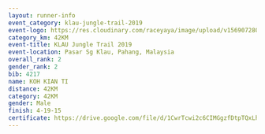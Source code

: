 ```yaml
---
layout: runner-info 
event_category: klau-jungle-trail-2019 
event-logo: https://res.cloudinary.com/raceyaya/image/upload/v1569072808/logo/klau-image_qwwxyw.png
category_km: 42KM 
event-title: KLAU Jungle Trail 2019 
event-location: Pasar Sg Klau, Pahang, Malaysia 
overall_rank: 2
gender_rank: 2
bib: 4217
name: KOH KIAN TI
distance: 42KM
category: 42KM
gender: Male
finish: 4-19-15
certificate: https://drive.google.com/file/d/1CwrTcwi2c6CIMGgzfDtpTQxLhaHbxnpV/view?usp=sharing
---
```

